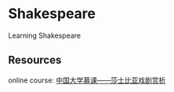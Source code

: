 # Shakespeare
 Learning Shakespeare

## Resources
online course:
[中国大学慕课——莎士比亚戏剧赏析](https://www.icourse163.org/learn/BNU-1002530018?tid=1450348469#/learn/announce)
